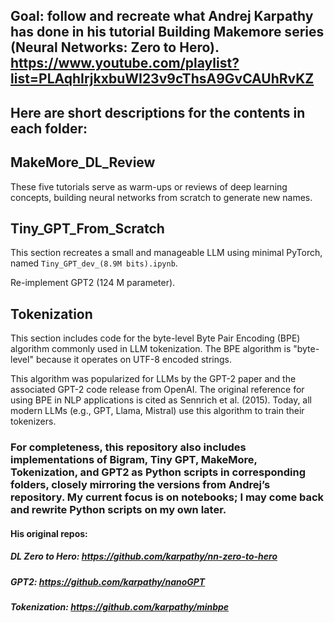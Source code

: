 ## Goal: follow and recreate what Andrej Karpathy has done in his tutorial Building Makemore series (Neural Networks: Zero to Hero). https://www.youtube.com/playlist?list=PLAqhIrjkxbuWI23v9cThsA9GvCAUhRvKZ

## Here are short descriptions for the contents in each folder: 

## MakeMore_DL_Review

These five tutorials serve as warm-ups or reviews of deep learning concepts, building neural networks from scratch to generate new names.

## Tiny_GPT_From_Scratch

This section recreates a small and manageable LLM using minimal PyTorch, named `Tiny_GPT_dev_(8.9M bits).ipynb`.

Re-implement GPT2 (124 M parameter). 

## Tokenization

This section includes code for the byte-level Byte Pair Encoding (BPE) algorithm commonly used in LLM tokenization. The BPE algorithm is "byte-level" because it operates on UTF-8 encoded strings.

This algorithm was popularized for LLMs by the GPT-2 paper and the associated GPT-2 code release from OpenAI. The original reference for using BPE in NLP applications is cited as Sennrich et al. (2015). Today, all modern LLMs (e.g., GPT, Llama, Mistral) use this algorithm to train their tokenizers.

### For completeness, this repository also includes implementations of Bigram, Tiny GPT, MakeMore, Tokenization, and GPT2 as Python scripts in corresponding folders, closely mirroring the versions from Andrej’s repository. My current focus is on notebooks; I may come back and rewrite Python scripts on my own later. 

#### His original repos: 
##### DL Zero to Hero: https://github.com/karpathy/nn-zero-to-hero
##### GPT2: https://github.com/karpathy/nanoGPT
##### Tokenization: https://github.com/karpathy/minbpe

